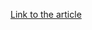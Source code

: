 [Link to the article](https://gdatasoftware.com/blog/2014/11/23937-the-uroburos-case-new-sophisticated-rat-identified)
